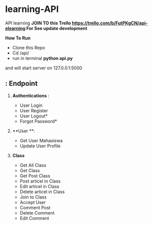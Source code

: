 # learning-API
API learning
**JOIN TO this Trello https://trello.com/b/FutPKgCN/api-elearning For See update development**

**How To Run**
- Clone this Repo
- Cd /api/
- run in terminal **python api.py**

and will start server on 127.0.0.1:5000


: Endpoint
----------------
1. **Authentications** :
    - User Login
    - User Register
    - User Logout*
    - Forgot Password*
   
2. **User **:
    - Get User Mahasiswa
    - Update User Profile

3. **Class**
    - Get All Class
    - Get Class
    - Get Post Class
    - Post articel in Class
    - Edit articel in Class
    - Delete articel in Class 
    - Join to Class
    - Accept User
    - Comment Post
    - Delete Comment
    - Edit Comment
    
